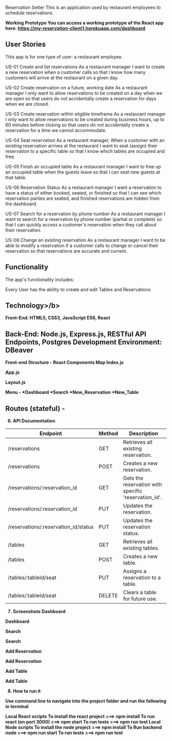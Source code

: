Reservation Setter
This is an application used by restaurant employees to schedule reservations.

<b> Working Prototype
You can access a working prototype of the React app here: https://my-reservation-client1.herokuapp.com/dashboard </b>

<b> User Stories </b>
--------------------------------------------------------------------------------------------------------------------------------------------------------------------------------


This app is for one type of user: a restaurant employee.

US-01 Create and list reservations
As a restaurant manager I want to create a new reservation when a customer calls so that I know how many customers will arrive at the restaurant on a given day.

US-02 Create reservation on a future, working date
As a restaurant manager I only want to allow reservations to be created on a day when we are open so that users do not accidentally create a reservation for days when we are closed.

US-03 Create reservation within eligible timeframe
As a restaurant manager I only want to allow reservations to be created during business hours, up to 60 minutes before closing so that users do not accidentally create a reservation for a time we cannot accommodate.

US-04 Seat reservation
As a restaurant manager, When a customer with an existing reservation arrives at the restaurant I want to seat (assign) their reservation to a specific table so that I know which tables are occupied and free.

US-05 Finish an occupied table
As a restaurant manager I want to free up an occupied table when the guests leave so that I can seat new guests at that table.

US-06 Reservation Status
As a restaurant manager I want a reservation to have a status of either booked, seated, or finished so that I can see which reservation parties are seated, and finished reservations are hidden from the dashboard.

US-07 Search for a reservation by phone number
As a restaurant manager I want to search for a reservation by phone number (partial or complete) so that I can quickly access a customer's reservation when they call about their reservation.

US-08 Change an existing reservation
As a restaurant manager I want to be able to modify a reservation if a customer calls to change or cancel their reservation so that reservations are accurate and current.

<b> Functionality </b>
-------------------------------------------------------------------------------------------------------------------------------------------------------------------------------
The app's functionality includes:

Every User has the ability to create and edit Tables and Reservations

<b>Technology>/b>
--------------------------------------------------------------------------------------------------------------------------------------------------------------------------------
Front-End: HTML5, CSS3, JavaScript ES6, React

Back-End: Node.js, Express.js, RESTful API Endpoints, Postgres
Development Environment: DBeaver
--------------------------------------------------------------------------------------------------------------------------------------------------------------------------------
<b> Front-end Structure - React Components Map </b>
Index.js

App.js

Layout.js

Menu - *Dashboard *Search *New_Reservation *New_Table

Routes (stateful) -
--------------------------------------------------------------------------------------------------------------------------------------------------------------------------------
6. API Documentation

|  Endpoint | Method  |	Description |
| ---       | ---     |  ---        |
| /reservations | GET  | Retrieves all existing reservation. |
| /reservations    | POST | Creates a new reservation.    |
|/reservations/:reservation_id | GET |	Gets the reservation with specific 'reservation_id'. |
|/reservations/:reservation_id|	PUT |	Updates the reservation. |
|/reservations/:reservation_id/status |	PUT	| Updates the reservation status.|
|/tables| GET	|Retrieves all existing tables.|
|/tables | POST |	Creates a new table.|
|/tables/:tableId/seat|	PUT |	Assigns a reservation to a table. |
| /tables/:tableId/seat 	| DELETE	| Clears a table for future use. |

7. Screenshots
Dashboard

Dashboard

Search

Search

Add Reservation

Add Reservation

Add Table

Add Table

8. How to run it

Use command line to navigate into the project folder and run the following in terminal

Local React scripts
To install the react project ===> npm install
To run react (on port 3000) ===> npm start
To run tests ===> npm run test
Local Node scripts
To install the node project ===> npm install
To Run backend node ===> npm run start
To run tests ===> npm run test
